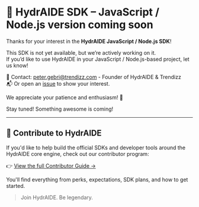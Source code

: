 # 🚀 HydrAIDE SDK – JavaScript / Node.js version coming soon

Thanks for your interest in the **HydrAIDE JavaScript / Node.js SDK**!

This SDK is not yet available, but we’re actively working on it.  
If you’d like to use HydrAIDE in your JavaScript / Node.js-based project, let us know!

📩 Contact: [peter.gebri@trendizz.com](mailto:peter.gebri@trendizz.com) - Founder of HydrAIDE & Trendizz      
📬 Or open an [issue](https://github.com/hydraide/hydraide/issues) to show your interest.

We appreciate your patience and enthusiasm! 🙏

Stay tuned! Something awesome is coming!

---

## 🤝 Contribute to HydrAIDE

If you'd like to help build the official SDKs and developer tools around the HydrAIDE core engine, check out our contributor program:

👉 [View the full Contributor Guide →](/CONTRIBUTORS.md)

You'll find everything from perks, expectations, SDK plans, and how to get started.

> Join HydrAIDE. Be legendary.
